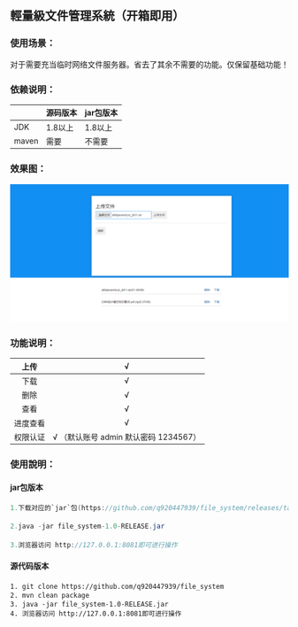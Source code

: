 ## 輕量級文件管理系統（开箱即用）

### 使用场景：

对于需要充当临时网络文件服务器。省去了其余不需要的功能。仅保留基础功能！

### 依赖说明：

|       | 源码版本 | jar包版本 |
| ----- | -------- | --------- |
| JDK   | 1.8以上  | 1.8以上   |
| maven | 需要     | 不需要    |

### 

### 效果图：

![image-20211117133653253](./image-20211117133653253.png)

### 

### 功能说明：

|   上传   |                           √                           |
| :------: | :---------------------------------------------------: |
|   下载   |                           √                           |
|   删除   |                           √                           |
|   查看   |                           √                           |
| 进度查看 |                           √                           |
| 权限认证 | √ （默认账号 admin 默认密码 1234567） |



### 使用說明：


#### jar包版本

```java
1.下载对应的`jar`包(https://github.com/q920447939/file_system/releases/tag/2.0)

2.java -jar file_system-1.0-RELEASE.jar

3.浏览器访问 http://127.0.0.1:8081即可进行操作
```





#### 源代码版本

```
1. git clone https://github.com/q920447939/file_system
2. mvn clean package
3. java -jar file_system-1.0-RELEASE.jar
4. 浏览器访问 http://127.0.0.1:8081即可进行操作
```

